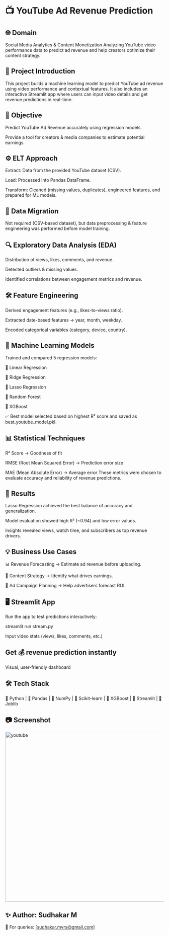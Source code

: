 # 📺 YouTube Ad Revenue Prediction
## 🌐 Domain

Social Media Analytics & Content Monetization
Analyzing YouTube video performance data to predict ad revenue and help creators optimize their content strategy.

## 📝 Project Introduction

This project builds a machine learning model to predict YouTube ad revenue using video performance and contextual features.
It also includes an interactive Streamlit app where users can input video details and get revenue predictions in real-time.

## 🎯 Objective

Predict YouTube Ad Revenue accurately using regression models.

Provide a tool for creators & media companies to estimate potential earnings.

## ⚙️ ELT Approach

Extract: Data from the provided YouTube dataset (CSV).

Load: Processed into Pandas DataFrame.

Transform: Cleaned (missing values, duplicates), engineered features, and prepared for ML models.

## 📂 Data Migration

Not required (CSV-based dataset), but data preprocessing & feature engineering was performed before model training.

## 🔍 Exploratory Data Analysis (EDA)

Distribution of views, likes, comments, and revenue.

Detected outliers & missing values.

Identified correlations between engagement metrics and revenue.

## 🛠️ Feature Engineering

Derived engagement features (e.g., likes-to-views ratio).

Extracted date-based features → year, month, weekday.

Encoded categorical variables (category, device, country).

## 🤖 Machine Learning Models

Trained and compared 5 regression models:

🔹 Linear Regression

🔹 Ridge Regression

🔹 Lasso Regression

🔹 Random Forest

🔹 XGBoost

✅ Best model selected based on highest R² score and saved as best_youtube_model.pkl.

## 📊 Statistical Techniques

R² Score → Goodness of fit

RMSE (Root Mean Squared Error) → Prediction error size

MAE (Mean Absolute Error) → Average error
These metrics were chosen to evaluate accuracy and reliability of revenue predictions.

## 📌 Results

Lasso Regression achieved the best balance of accuracy and generalization.

Model evaluation showed high R² (~0.94) and low error values.

Insights revealed views, watch time, and subscribers as top revenue drivers.

## 💡 Business Use Cases

📊 Revenue Forecasting → Estimate ad revenue before uploading.

🎯 Content Strategy → Identify what drives earnings.

💼 Ad Campaign Planning → Help advertisers forecast ROI.

## 🖥️ Streamlit App

Run the app to test predictions interactively:

streamlit run stream.py


Input video stats (views, likes, comments, etc.)

## Get 💰 revenue prediction instantly

Visual, user-friendly dashboard

## 🛠️ Tech Stack

🔹 Python | 🔹 Pandas | 🔹 NumPy | 🔹 Scikit-learn | 🔹 XGBoost | 🔹 Streamlit | 🔹 Joblib

## 📷 Screenshot

<img width="960" height="540" alt="youtube" src="https://github.com/user-attachments/assets/3f018fd8-b3dc-4b6c-9c1a-5f243660acaa" />


## ✨ Author: Sudhakar M
📧 For queries: [sudhakar.mvrs@gmail.com]
